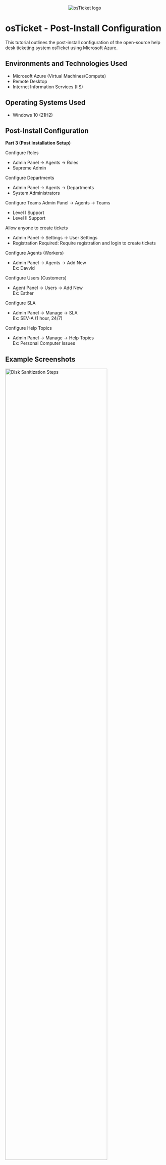 <p align="center">
<img src="https://i.imgur.com/Clzj7Xs.png" alt="osTicket logo"/>
</p>

<h1>osTicket - Post-Install Configuration</h1>
This tutorial outlines the post-install configuration of the open-source help desk ticketing system osTicket using Microsoft Azure.<br />


<h2>Environments and Technologies Used</h2>

- Microsoft Azure (Virtual Machines/Compute)
- Remote Desktop
- Internet Information Services (IIS)

<h2>Operating Systems Used </h2>

- Windows 10</b> (21H2)

<h2>Post-Install Configuration</h2>

**Part 3 (Post Installation Setup)**

Configure Roles
- Admin Panel -> Agents -> Roles
- Supreme Admin

Configure Departments
- Admin Panel -> Agents -> Departments
- System Administrators

Configure Teams
Admin Panel -> Agents -> Teams
- Level I Support
- Level II Support

Allow anyone to create tickets
- Admin Panel -> Settings -> User Settings
- Registration Required: Require registration and login to create tickets 

Configure Agents (Workers)
- Admin Panel -> Agents -> Add New<br>Ex: Davvid</br>

Configure Users (Customers)
- Agent Panel -> Users -> Add New<br>Ex: Esther</br>

Configure SLA
- Admin Panel -> Manage -> SLA<br>Ex: SEV-A (1 hour, 24/7)</br>


Configure Help Topics
- Admin Panel -> Manage -> Help Topics<br>Ex: Personal Computer Issues</br>


<h2>Example Screenshots</h2>

<p>
<img src="https://i.imgur.com/aEr2CXl.png" height="80%" width="80%" alt="Disk Sanitization Steps"/>
</p>
<p>
Configuring Roles as an Admin using the ticketing system.
</p>
<br />


<p>
<img src="https://i.imgur.com/89MEr3J.png" height="80%" width="80%" alt="Disk Sanitization Steps"/>
</p>
<p>
Configuring Agents (help desk professionals!) using the ticketing system.
</p>
<br />


<p>
<img src="https://i.imgur.com/Fj2pEFs.png" height="80%" width="80%" alt="Disk Sanitization Steps"/>
</p>
<p>
Configuring Users (customers!) using the ticketing system.
</p>
<br />


